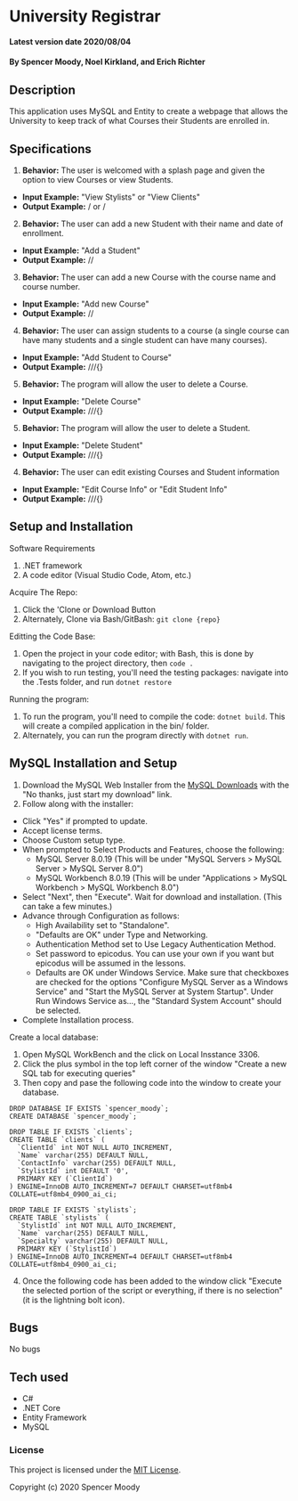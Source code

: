 # University Registrar

#### Latest version date 2020/08/04

#### By Spencer Moody, Noel Kirkland, and Erich Richter

## Description
This application uses MySQL and Entity to create a webpage that allows the University to keep track of what Courses their Students are enrolled in.

## Specifications

1. **Behavior:** The user is welcomed with a splash page and given the option to view Courses or view Students.
* **Input Example:** "View Stylists" or "View Clients"
* **Output Example:** / or / 

2. **Behavior:** The user can add a new Student with their name and date of enrollment.
* **Input Example:** "Add a Student"
* **Output Example:** //

3. **Behavior:** The user can add a new Course with the course name and course number.
* **Input Example:** "Add new Course"
* **Output Example:** //

4. **Behavior:** The user can assign students to a course (a single course can have many students and a single student can have many courses).
* **Input Example:** "Add Student to Course"
* **Output Example:** ///{}

5. **Behavior:** The program will allow the user to delete a Course.
* **Input Example:** "Delete Course"
* **Output Example:** ///{}

5. **Behavior:** The program will allow the user to delete a Student.
* **Input Example:** "Delete Student"
* **Output Example:** ///{}

4. **Behavior:** The user can edit existing Courses and Student information
* **Input Example:** "Edit Course Info" or "Edit Student Info"
* **Output Example:** ///{}

## Setup and Installation

Software Requirements
1. .NET framework
2. A code editor (Visual Studio Code, Atom, etc.)

Acquire The Repo:
1. Click the 'Clone or Download Button
2. Alternately, Clone via Bash/GitBash: `git clone {repo}`

Editting the Code Base:
1. Open the project in your code editor; with Bash, this is done by navigating to the project directory, then `code .`
2. If you wish to run testing, you'll need the testing packages: navigate into the .Tests folder, and run `dotnet restore`

Running the program:
1. To run the program, you'll need to compile the code: `dotnet build`. This will create a compiled application in the bin/ folder.
2. Alternately, you can run the program directly with `dotnet run`.

## MySQL Installation and Setup

1. Download the MySQL Web Installer from the [MySQL Downloads](https://dev.mysql.com/downloads/file/?id=484914) with the "No thanks, just start my download" link.
2. Follow along with the installer:
* Click "Yes" if prompted to update.
* Accept license terms.
* Choose Custom setup type.
* When prompted to Select Products and Features, choose the following:
  * MySQL Server 8.0.19 (This will be under "MySQL Servers > MySQL Server > MySQL Server 8.0")
  * MySQL Workbench 8.0.19 (This will be under "Applications > MySQL Workbench > MySQL Workbench 8.0")
* Select "Next", then "Execute". Wait for download and installation. (This can take a few minutes.)
* Advance through Configuration as follows:
  * High Availability set to "Standalone".
  * "Defaults are OK" under Type and Networking.
  * Authentication Method set to Use Legacy Authentication Method.
  * Set password to epicodus. You can use your own if you want but epicodus will be assumed in the lessons.
  * Defaults are OK under Windows Service. Make sure that checkboxes are checked for the options "Configure MySQL Server as a Windows Service" and "Start the MySQL Server at System Startup". Under Run Windows Service as..., the "Standard System Account" should be selected.
* Complete Installation process.

Create a local database:
1. Open MySQL WorkBench and the click on Local Insstance 3306.
2. Click the plus symbol in the top left corner of the window "Create a new SQL tab for executing queries"
3. Then copy and pase the following code into the window to create your database.

```
DROP DATABASE IF EXISTS `spencer_moody`;
CREATE DATABASE `spencer_moody`;

DROP TABLE IF EXISTS `clients`;
CREATE TABLE `clients` (
  `ClientId` int NOT NULL AUTO_INCREMENT,
  `Name` varchar(255) DEFAULT NULL,
  `ContactInfo` varchar(255) DEFAULT NULL,
  `StylistId` int DEFAULT '0',
  PRIMARY KEY (`ClientId`)
) ENGINE=InnoDB AUTO_INCREMENT=7 DEFAULT CHARSET=utf8mb4 COLLATE=utf8mb4_0900_ai_ci;

DROP TABLE IF EXISTS `stylists`;
CREATE TABLE `stylists` (
  `StylistId` int NOT NULL AUTO_INCREMENT,
  `Name` varchar(255) DEFAULT NULL,
  `Specialty` varchar(255) DEFAULT NULL,
  PRIMARY KEY (`StylistId`)
) ENGINE=InnoDB AUTO_INCREMENT=4 DEFAULT CHARSET=utf8mb4 COLLATE=utf8mb4_0900_ai_ci;
```

4. Once the following code has been added to the window click "Execute the selected portion of the script or everything, if there is no selection" (it is the lightning bolt icon).

## Bugs

No bugs

## Tech used

* C#
* .NET Core
* Entity Framework
* MySQL

### License

This project is licensed under the [MIT License](https://opensource.org/licenses/MIT).

Copyright (c) 2020 Spencer Moody